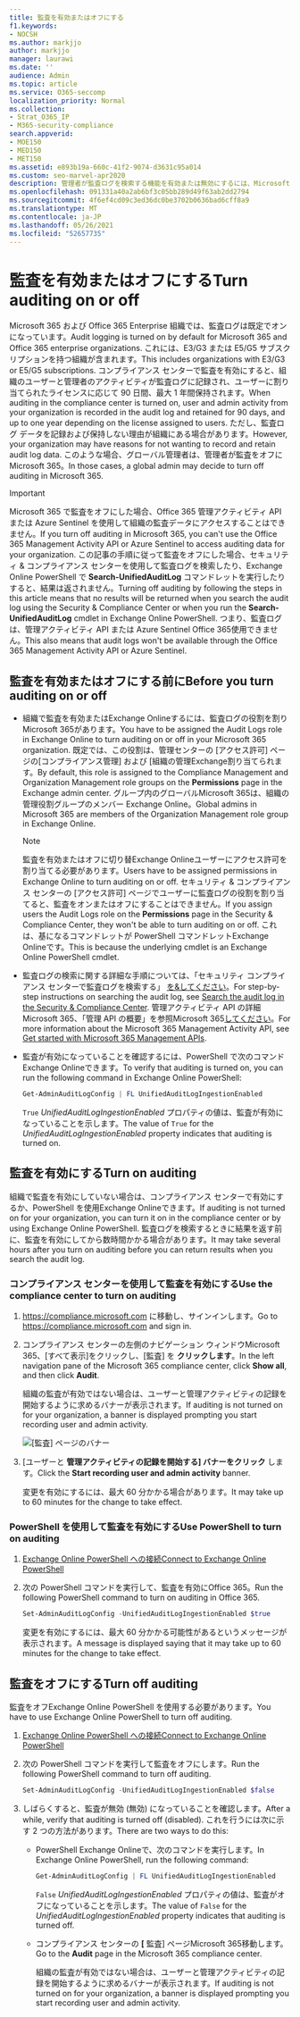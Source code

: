 ```yaml
---
title: 監査を有効またはオフにする
f1.keywords:
- NOCSH
ms.author: markjjo
author: markjjo
manager: laurawi
ms.date: ''
audience: Admin
ms.topic: article
ms.service: O365-seccomp
localization_priority: Normal
ms.collection:
- Strat_O365_IP
- M365-security-compliance
search.appverid:
- MOE150
- MED150
- MET150
ms.assetid: e893b19a-660c-41f2-9074-d3631c95a014
ms.custom: seo-marvel-apr2020
description: 管理者が監査ログを検索する機能を有効または無効にするには、Microsoft 365 コンプライアンス センターで監査ログ検索機能を有効または無効にする方法を示します。
ms.openlocfilehash: 091331a40a2ab6bf3c05bb289d49f63ab2dd2794
ms.sourcegitcommit: 4f6ef4cd09c3ed36dc0be3702b0636bad6cff8a9
ms.translationtype: MT
ms.contentlocale: ja-JP
ms.lasthandoff: 05/26/2021
ms.locfileid: "52657735"
---
```

# <a name="turn-auditing-on-or-off"></a><span data-ttu-id="892d6-103">監査を有効またはオフにする</span><span class="sxs-lookup"><span data-stu-id="892d6-103">Turn auditing on or off</span></span>

<span data-ttu-id="892d6-104">Microsoft 365 および Office 365 Enterprise 組織では、監査ログは既定でオンになっています。</span><span class="sxs-lookup"><span data-stu-id="892d6-104">Audit logging is turned on by default for Microsoft 365 and Office 365 enterprise organizations.</span></span> <span data-ttu-id="892d6-105">これには、E3/G3 または E5/G5 サブスクリプションを持つ組織が含まれます。</span><span class="sxs-lookup"><span data-stu-id="892d6-105">This includes organizations with E3/G3 or E5/G5 subscriptions.</span></span> <span data-ttu-id="892d6-106">コンプライアンス センターで監査を有効にすると、組織のユーザーと管理者のアクティビティが監査ログに記録され、ユーザーに割り当てられたライセンスに応じて 90 日間、最大 1 年間保持されます。</span><span class="sxs-lookup"><span data-stu-id="892d6-106">When auditing in the compliance center is turned on, user and admin activity from your organization is recorded in the audit log and retained for 90 days, and up to one year depending on the license assigned to users.</span></span> <span data-ttu-id="892d6-107">ただし、監査ログ データを記録および保持しない理由が組織にある場合があります。</span><span class="sxs-lookup"><span data-stu-id="892d6-107">However, your organization may have reasons for not wanting to record and retain audit log data.</span></span> <span data-ttu-id="892d6-108">このような場合、グローバル管理者は、管理者が監査をオフにMicrosoft 365。</span><span class="sxs-lookup"><span data-stu-id="892d6-108">In those cases, a global admin may decide to turn off auditing in Microsoft 365.</span></span>

> [!IMPORTANT]
> <span data-ttu-id="892d6-109">Microsoft 365 で監査をオフにした場合、Office 365 管理アクティビティ API または Azure Sentinel を使用して組織の監査データにアクセスすることはできません。</span><span class="sxs-lookup"><span data-stu-id="892d6-109">If you turn off auditing in Microsoft 365, you can't use the Office 365 Management Activity API or Azure Sentinel to access auditing data for your organization.</span></span> <span data-ttu-id="892d6-110">この記事の手順に従って監査をオフにした場合、セキュリティ & コンプライアンス センターを使用して監査ログを検索したり、Exchange Online PowerShell で **Search-UnifiedAuditLog** コマンドレットを実行したりすると、結果は返されません。</span><span class="sxs-lookup"><span data-stu-id="892d6-110">Turning off auditing by following the steps in this article means that no results will be returned when you search the audit log using the Security & Compliance Center or when you run the **Search-UnifiedAuditLog** cmdlet in Exchange Online PowerShell.</span></span> <span data-ttu-id="892d6-111">つまり、監査ログは、管理アクティビティ API または Azure Sentinel Office 365使用できません。</span><span class="sxs-lookup"><span data-stu-id="892d6-111">This also means that audit logs won't be available through the Office 365 Management Activity API or Azure Sentinel.</span></span>
  
## <a name="before-you-turn-auditing-on-or-off"></a><span data-ttu-id="892d6-112">監査を有効またはオフにする前に</span><span class="sxs-lookup"><span data-stu-id="892d6-112">Before you turn auditing on or off</span></span>

- <span data-ttu-id="892d6-113">組織で監査を有効またはExchange Onlineするには、監査ログの役割を割りMicrosoft 365があります。</span><span class="sxs-lookup"><span data-stu-id="892d6-113">You have to be assigned the Audit Logs role in Exchange Online to turn auditing on or off in your Microsoft 365 organization.</span></span> <span data-ttu-id="892d6-114">既定では、この役割は、管理センターの [アクセス許可] ページの[コンプライアンス管理] および [組織の管理Exchange割り当てられます。</span><span class="sxs-lookup"><span data-stu-id="892d6-114">By default, this role is assigned to the Compliance Management and Organization Management role groups on the **Permissions** page in the Exchange admin center.</span></span> <span data-ttu-id="892d6-115">グループ内のグローバルMicrosoft 365は、組織の管理役割グループのメンバー Exchange Online。</span><span class="sxs-lookup"><span data-stu-id="892d6-115">Global admins in Microsoft 365 are members of the Organization Management role group in Exchange Online.</span></span> 

    > [!NOTE]
    > <span data-ttu-id="892d6-116">監査を有効またはオフに切り替Exchange Onlineユーザーにアクセス許可を割り当てる必要があります。</span><span class="sxs-lookup"><span data-stu-id="892d6-116">Users have to be assigned permissions in Exchange Online to turn auditing on or off.</span></span> <span data-ttu-id="892d6-117">セキュリティ & コンプライアンス センターの [アクセス許可] ページでユーザーに監査ログの役割を割り当てると、監査をオンまたはオフにすることはできません。</span><span class="sxs-lookup"><span data-stu-id="892d6-117">If you assign users the Audit Logs role on the **Permissions** page in the Security & Compliance Center, they won't be able to turn auditing on or off.</span></span> <span data-ttu-id="892d6-118">これは、基になるコマンドレットが PowerShell コマンドレットExchange Onlineです。</span><span class="sxs-lookup"><span data-stu-id="892d6-118">This is because the underlying cmdlet is an Exchange Online PowerShell cmdlet.</span></span> 

- <span data-ttu-id="892d6-119">監査ログの検索に関する詳細な手順については、「セキュリティ コンプライアンス センターで監査ログを検索する」 [を&してください](search-the-audit-log-in-security-and-compliance.md)。</span><span class="sxs-lookup"><span data-stu-id="892d6-119">For step-by-step instructions on searching the audit log, see [Search the audit log in the Security & Compliance Center](search-the-audit-log-in-security-and-compliance.md).</span></span> <span data-ttu-id="892d6-120">管理アクティビティ API の詳細Microsoft 365、「管理 API の概要」を参照Microsoft 365[してください](/office/office-365-management-api/get-started-with-office-365-management-apis)。</span><span class="sxs-lookup"><span data-stu-id="892d6-120">For more information about the Microsoft 365 Management Activity API, see [Get started with Microsoft 365 Management APIs](/office/office-365-management-api/get-started-with-office-365-management-apis).</span></span>

- <span data-ttu-id="892d6-121">監査が有効になっていることを確認するには、PowerShell で次のコマンドExchange Onlineできます。</span><span class="sxs-lookup"><span data-stu-id="892d6-121">To verify that auditing is turned on, you can run the following command in Exchange Online PowerShell:</span></span>

    ```powershell
    Get-AdminAuditLogConfig | FL UnifiedAuditLogIngestionEnabled
    ```

    <span data-ttu-id="892d6-122">`True` _UnifiedAuditLogIngestionEnabled_ プロパティの値は、監査が有効になっていることを示します。</span><span class="sxs-lookup"><span data-stu-id="892d6-122">The value of  `True` for the  _UnifiedAuditLogIngestionEnabled_ property indicates that auditing is turned on.</span></span> 

## <a name="turn-on-auditing"></a><span data-ttu-id="892d6-123">監査を有効にする</span><span class="sxs-lookup"><span data-stu-id="892d6-123">Turn on auditing</span></span>

<span data-ttu-id="892d6-124">組織で監査を有効にしていない場合は、コンプライアンス センターで有効にするか、PowerShell を使用Exchange Onlineできます。</span><span class="sxs-lookup"><span data-stu-id="892d6-124">If auditing is not turned on for your organization, you can turn it on in the compliance center or by using Exchange Online PowerShell.</span></span> <span data-ttu-id="892d6-125">監査ログを検索するときに結果を返す前に、監査を有効にしてから数時間かかる場合があります。</span><span class="sxs-lookup"><span data-stu-id="892d6-125">It may take several hours after you turn on auditing before you can return results when you search the audit log.</span></span>
  
### <a name="use-the-compliance-center-to-turn-on-auditing"></a><span data-ttu-id="892d6-126">コンプライアンス センターを使用して監査を有効にする</span><span class="sxs-lookup"><span data-stu-id="892d6-126">Use the compliance center to turn on auditing</span></span>

1. <span data-ttu-id="892d6-127"><https://compliance.microsoft.com> に移動し、サインインします。</span><span class="sxs-lookup"><span data-stu-id="892d6-127">Go to <https://compliance.microsoft.com> and sign in.</span></span>

2. <span data-ttu-id="892d6-128">コンプライアンス センターの左側のナビゲーション ウィンドウMicrosoft 365、[すべて表示]をクリックし、[監査] を **クリックします**。</span><span class="sxs-lookup"><span data-stu-id="892d6-128">In the left navigation pane of the Microsoft 365 compliance center, click **Show all**, and then click **Audit**.</span></span>

   <span data-ttu-id="892d6-129">組織の監査が有効ではない場合は、ユーザーと管理アクティビティの記録を開始するように求めるバナーが表示されます。</span><span class="sxs-lookup"><span data-stu-id="892d6-129">If auditing is not turned on for your organization, a banner is displayed prompting you start recording user and admin activity.</span></span>

   ![[監査] ページのバナー](../media/39a9d35f-88d0-4bbe-a962-0be2f838e2bf.png)

3. <span data-ttu-id="892d6-131">[ユーザーと **管理アクティビティの記録を開始する] バナーをクリック** します。</span><span class="sxs-lookup"><span data-stu-id="892d6-131">Click the **Start recording user and admin activity** banner.</span></span>

   <span data-ttu-id="892d6-132">変更を有効にするには、最大 60 分かかる場合があります。</span><span class="sxs-lookup"><span data-stu-id="892d6-132">It may take up to 60 minutes for the change to take effect.</span></span>

### <a name="use-powershell-to-turn-on-auditing"></a><span data-ttu-id="892d6-133">PowerShell を使用して監査を有効にする</span><span class="sxs-lookup"><span data-stu-id="892d6-133">Use PowerShell to turn on auditing</span></span>

1. [<span data-ttu-id="892d6-134">Exchange Online PowerShell への接続</span><span class="sxs-lookup"><span data-stu-id="892d6-134">Connect to Exchange Online PowerShell</span></span>](/powershell/exchange/connect-to-exchange-online-powershell)

2. <span data-ttu-id="892d6-135">次の PowerShell コマンドを実行して、監査を有効にOffice 365。</span><span class="sxs-lookup"><span data-stu-id="892d6-135">Run the following PowerShell command to turn on auditing in Office 365.</span></span>

    ```powershell
    Set-AdminAuditLogConfig -UnifiedAuditLogIngestionEnabled $true
    ```

    <span data-ttu-id="892d6-136">変更を有効にするには、最大 60 分かかる可能性があるというメッセージが表示されます。</span><span class="sxs-lookup"><span data-stu-id="892d6-136">A message is displayed saying that it may take up to 60 minutes for the change to take effect.</span></span>
  
## <a name="turn-off-auditing"></a><span data-ttu-id="892d6-137">監査をオフにする</span><span class="sxs-lookup"><span data-stu-id="892d6-137">Turn off auditing</span></span>

<span data-ttu-id="892d6-138">監査をオフExchange Online PowerShell を使用する必要があります。</span><span class="sxs-lookup"><span data-stu-id="892d6-138">You have to use Exchange Online PowerShell to turn off auditing.</span></span>
  
1. [<span data-ttu-id="892d6-139">Exchange Online PowerShell への接続</span><span class="sxs-lookup"><span data-stu-id="892d6-139">Connect to Exchange Online PowerShell</span></span>](/powershell/exchange/connect-to-exchange-online-powershell)

2. <span data-ttu-id="892d6-140">次の PowerShell コマンドを実行して監査をオフにします。</span><span class="sxs-lookup"><span data-stu-id="892d6-140">Run the following PowerShell command to turn off auditing.</span></span>

    ```powershell
    Set-AdminAuditLogConfig -UnifiedAuditLogIngestionEnabled $false
    ```

3. <span data-ttu-id="892d6-141">しばらくすると、監査が無効 (無効) になっていることを確認します。</span><span class="sxs-lookup"><span data-stu-id="892d6-141">After a while, verify that auditing is turned off (disabled).</span></span> <span data-ttu-id="892d6-142">これを行うには次に示す 2 つの方法があります。</span><span class="sxs-lookup"><span data-stu-id="892d6-142">There are two ways to do this:</span></span>

    - <span data-ttu-id="892d6-143">PowerShell Exchange Onlineで、次のコマンドを実行します。</span><span class="sxs-lookup"><span data-stu-id="892d6-143">In Exchange Online PowerShell, run the following command:</span></span>

      ```powershell
      Get-AdminAuditLogConfig | FL UnifiedAuditLogIngestionEnabled
      ```

      <span data-ttu-id="892d6-144">`False` _UnifiedAuditLogIngestionEnabled_ プロパティの値は、監査がオフになっていることを示します。</span><span class="sxs-lookup"><span data-stu-id="892d6-144">The value of  `False` for the  _UnifiedAuditLogIngestionEnabled_ property indicates that auditing is turned off.</span></span>

    - <span data-ttu-id="892d6-145">コンプライアンス センターの **[** 監査] ページMicrosoft 365移動します。</span><span class="sxs-lookup"><span data-stu-id="892d6-145">Go to the **Audit** page in the Microsoft 365 compliance center.</span></span>

      <span data-ttu-id="892d6-146">組織の監査が有効ではない場合は、ユーザーと管理アクティビティの記録を開始するように求めるバナーが表示されます。</span><span class="sxs-lookup"><span data-stu-id="892d6-146">If auditing is not turned on for your organization, a banner is displayed prompting you start recording user and admin activity.</span></span>
